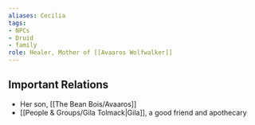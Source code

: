 ```yaml
---
aliases: Cecilia
tags: 
- NPCs
- Druid
- family
role: Healer, Mother of [[Avaaros Wolfwalker]]
---
```


## Important Relations
* Her son, [[The Bean Bois/Avaaros]]
* [[People & Groups/Gila Tolmack|Gila]], a good friend and apothecary
